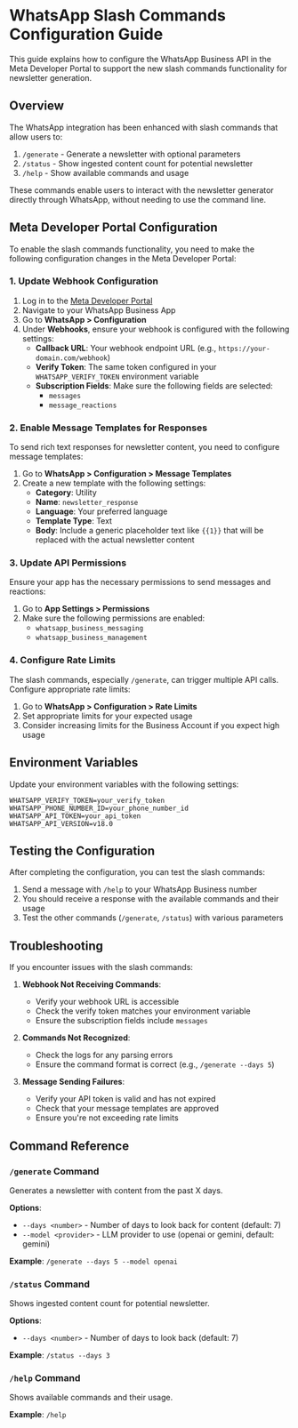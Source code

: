 # WhatsApp Slash Commands Configuration Guide

This guide explains how to configure the WhatsApp Business API in the Meta Developer Portal to support the new slash commands functionality for newsletter generation.

## Overview

The WhatsApp integration has been enhanced with slash commands that allow users to:

1. `/generate` - Generate a newsletter with optional parameters
2. `/status` - Show ingested content count for potential newsletter
3. `/help` - Show available commands and usage

These commands enable users to interact with the newsletter generator directly through WhatsApp, without needing to use the command line.

## Meta Developer Portal Configuration

To enable the slash commands functionality, you need to make the following configuration changes in the Meta Developer Portal:

### 1. Update Webhook Configuration

1. Log in to the [Meta Developer Portal](https://developers.facebook.com/)
2. Navigate to your WhatsApp Business App
3. Go to **WhatsApp > Configuration**
4. Under **Webhooks**, ensure your webhook is configured with the following settings:
   - **Callback URL**: Your webhook endpoint URL (e.g., `https://your-domain.com/webhook`)
   - **Verify Token**: The same token configured in your `WHATSAPP_VERIFY_TOKEN` environment variable
   - **Subscription Fields**: Make sure the following fields are selected:
     - `messages`
     - `message_reactions`

### 2. Enable Message Templates for Responses

To send rich text responses for newsletter content, you need to configure message templates:

1. Go to **WhatsApp > Configuration > Message Templates**
2. Create a new template with the following settings:
   - **Category**: Utility
   - **Name**: `newsletter_response`
   - **Language**: Your preferred language
   - **Template Type**: Text
   - **Body**: Include a generic placeholder text like `{{1}}` that will be replaced with the actual newsletter content

### 3. Update API Permissions

Ensure your app has the necessary permissions to send messages and reactions:

1. Go to **App Settings > Permissions**
2. Make sure the following permissions are enabled:
   - `whatsapp_business_messaging`
   - `whatsapp_business_management`

### 4. Configure Rate Limits

The slash commands, especially `/generate`, can trigger multiple API calls. Configure appropriate rate limits:

1. Go to **WhatsApp > Configuration > Rate Limits**
2. Set appropriate limits for your expected usage
3. Consider increasing limits for the Business Account if you expect high usage

## Environment Variables

Update your environment variables with the following settings:

```
WHATSAPP_VERIFY_TOKEN=your_verify_token
WHATSAPP_PHONE_NUMBER_ID=your_phone_number_id
WHATSAPP_API_TOKEN=your_api_token
WHATSAPP_API_VERSION=v18.0
```

## Testing the Configuration

After completing the configuration, you can test the slash commands:

1. Send a message with `/help` to your WhatsApp Business number
2. You should receive a response with the available commands and their usage
3. Test the other commands (`/generate`, `/status`) with various parameters

## Troubleshooting

If you encounter issues with the slash commands:

1. **Webhook Not Receiving Commands**:
   - Verify your webhook URL is accessible
   - Check the verify token matches your environment variable
   - Ensure the subscription fields include `messages`

2. **Commands Not Recognized**:
   - Check the logs for any parsing errors
   - Ensure the command format is correct (e.g., `/generate --days 5`)

3. **Message Sending Failures**:
   - Verify your API token is valid and has not expired
   - Check that your message templates are approved
   - Ensure you're not exceeding rate limits

## Command Reference

### `/generate` Command

Generates a newsletter with content from the past X days.

**Options**:
- `--days <number>` - Number of days to look back for content (default: 7)
- `--model <provider>` - LLM provider to use (openai or gemini, default: gemini)

**Example**: `/generate --days 5 --model openai`

### `/status` Command

Shows ingested content count for potential newsletter.

**Options**:
- `--days <number>` - Number of days to look back (default: 7)

**Example**: `/status --days 3`

### `/help` Command

Shows available commands and their usage.

**Example**: `/help`
